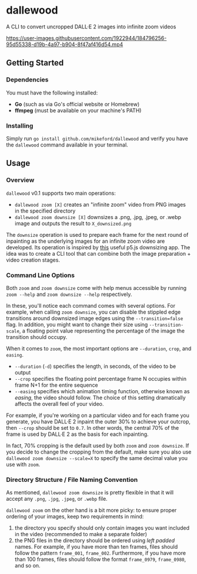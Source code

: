 # dallewood
A CLI to convert uncropped DALL·E 2 images into infinite zoom videos



https://user-images.githubusercontent.com/1922944/184796256-95d55338-d19b-4a97-b904-8f47af416d54.mp4



## Getting Started
### Dependencies
You must have the following installed:
- **Go** (such as via Go's official website or Homebrew)
- **ffmpeg** (must be available on your machine's PATH)

### Installing
Simply run `go install github.com/mikeford/dallewood` and verify you have the `dallewood` command available in your terminal.

## Usage
### Overview
`dallewood` v0.1 supports two main operations:

- `dallewood zoom [X]` creates an "infinite zoom" video from PNG images in the specified directory
- `dallewood zoom downsize [X]` downsizes a .png, .jpg, .jpeg, or .webp image and outputs the result to `X_downsized.png`

The `downsize` operation is used to prepare each frame for the next round of inpainting as the underlying images for an infinite zoom video are developed. Its operation is inspired by [this](https://editor.p5js.org/Pi_p5/full/qAqoieAhx) useful p5.js downsizing app. The idea was to create a CLI tool that can combine both the image preparation + video creation stages.

### Command Line Options
Both `zoom` and `zoom downsize` come with help menus accessible by running `zoom --help` and `zoom downsize --help` respectively.

In these, you'll notice each command comes with several options. For example, when calling `zoom downsize`, you can disable the stippled edge transitions around downsized image edges using the `--transition=false` flag. In addition, you might want to change their size using `--transition-scale`, a floating point value representing the percentage of the image the transition should occupy.

When it comes to `zoom`, the most important options are `--duration`, `crop`, and `easing`.

- `--duration` (`-d`) specifies the length, in seconds, of the video to be output
- `--crop` specifies the floating point percentage frame N occupies within frame N+1 for the entire sequence
- `--easing` specifies which animation timing function, otherwise known as *easing*, the video should follow. The choice of this setting dramatically affects the overall feel of your video.

For example, if you're working on a particular video and for each frame you generate, you have DALL·E 2 inpaint the outer 30% to achieve your outcrop, then `--crop` should be set to `0.7`. In other words, the central 70% of the frame is used by DALL·E 2 as the basis for each inpainting.

In fact, 70% cropping is the default used by both `zoom` and `zoom downsize`. If you decide to change the cropping from the default, make sure you also use `dallewood zoom downsize --scale=X` to specify the same decimal value you use with `zoom`.

### Directory Structure / File Naming Convention
As mentioned, `dallewood zoom downsize` is pretty flexible in that it will accept any `.png`, `.jpg`, `.jpeg`, or `.webp` file.

`dallewood zoom` on the other hand is a bit more picky: to ensure proper ordering of your images, keep two requirements in mind:

1. the directory you specify should only contain images you want included in the video (recommended to make a separate folder)
2. the PNG files in the directory should be ordered using *left padded* names. For example, if you have more than ten frames, files should follow the pattern `frame_001`, `frame_002`. Furthermore, if you have more than 100 frames, files should follow the format `frame_0979`, `frame_0980`, and so on.

